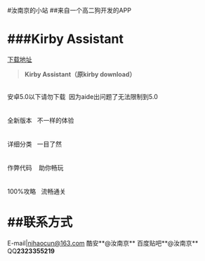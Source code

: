 #汝南京的小站
##来自一个高二狗开发的APP


###Kirby Assistant
=========
[下载地址](https://www.coolapk.com/game/com.kirby.runanjing)

>**Kirby Assistant（原kirby download）**<br>
<br>
安卓5.0以下请勿下载  因为aide出问题了无法限制到5.0<br>
<br>
<br>
全新版本   不一样的体验<br>
<br>
<br>
详细分类   一目了然<br>
<br>
<br>
作弊代码    助你畅玩<br>
<br>
<br>
100%攻略   流畅通关<br>


##联系方式
=========
E-mail|nihaocun@163.com
酷安**@汝南京**
百度贴吧**@汝南京**
QQ**2323355219**
